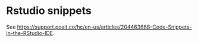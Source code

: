 # Rstudio snippets

See <https://support.posit.co/hc/en-us/articles/204463668-Code-Snippets-in-the-RStudio-IDE>.
